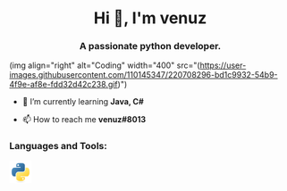 <h1 align="center">Hi 👋, I'm venuz</h1>
<h3 align="center">A passionate python developer.</h3>

(img align="right" alt="Coding" width="400" src="(https://user-images.githubusercontent.com/110145347/220708296-bd1c9932-54b9-4f9e-af8e-fdd32d42c238.gif)")


- 🌱 I’m currently learning **Java, C#**

- 📫 How to reach me **venuz#8013**


<p align="center">
</p>

<h3 align="left">Languages and Tools:</h3>
<p align="left"> <a href="https://www.python.org" target="_blank" rel="noreferrer"> <img src="https://raw.githubusercontent.com/devicons/devicon/master/icons/python/python-original.svg" alt="python" width="40" height="40"/> </a> </p>
